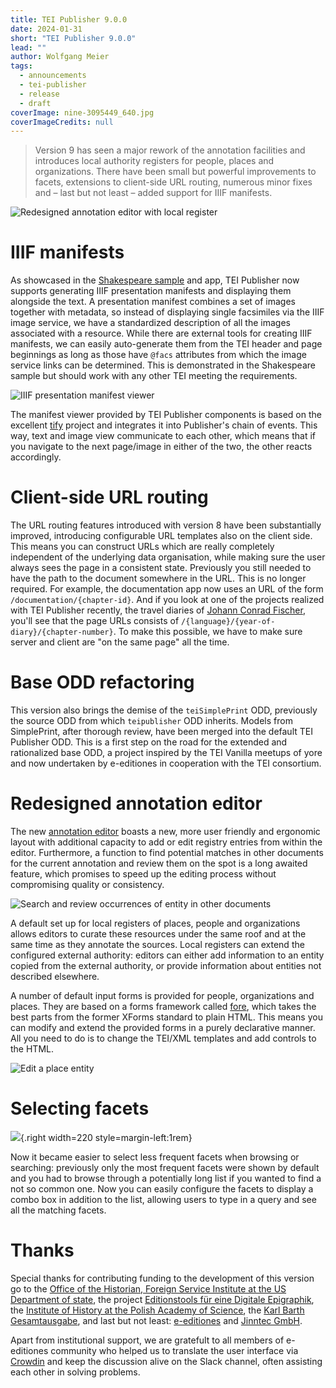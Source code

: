 ```yaml
---
title: TEI Publisher 9.0.0
date: 2024-01-31
short: "TEI Publisher 9.0.0"
lead: ""
author: Wolfgang Meier
tags:
  - announcements
  - tei-publisher
  - release
  - draft
coverImage: nine-3095449_640.jpg
coverImageCredits: null
---
```

> Version 9 has seen a major rework of the annotation facilities and introduces local authority registers for people, places and organizations. There have been small but powerful improvements to facets, extensions to client-side URL routing, numerous minor fixes and – last but not least – added support for IIIF manifests.

![Redesigned annotation editor with local register](/img/publisher-9-annotations.png)

# IIIF manifests

As showcased in the [Shakespeare sample](https://tei-publisher.com/exist/apps/tei-publisher/test/F-rom.xml) and app, TEI Publisher now supports generating IIIF presentation manifests and displaying them alongside the text. A presentation manifest combines a set of images together with metadata, so instead of displaying single facsimiles via the IIIF image service, we have a standardized description of all the images associated with a resource. While there are external tools for creating IIIF manifests, we can easily auto-generate them from the TEI header and page beginnings as long as those have `@facs` attributes from which the image service links can be determined. This is demonstrated in the Shakespeare sample but should work with any other TEI meeting the requirements.

![IIIF presentation manifest viewer](/img/publisher-9-iiif.png)

The manifest viewer provided by TEI Publisher components is based on the excellent [tify](https://tify.rocks/) project and integrates it into Publisher's chain of events. This way, text and image view communicate to each other, which means that if you navigate to the next page/image in either of the two, the other reacts accordingly.

# Client-side URL routing

The URL routing features introduced with version 8 have been substantially improved, introducing configurable URL templates also on the client side. This means you can construct URLs which are really completely independent of the underlying data organisation, while making sure the user always sees the page in a consistent state. Previously you still needed to have the path to the document somewhere in the URL. This is no longer required. For example, the documentation app now uses an URL of the form `/documentation/{chapter-id}`. And if you look at one of the projects realized with TEI Publisher recently, the travel diaries of [Johann Conrad Fischer](https://johannconradfischer.com/de/), you'll see that the page URLs consists of `/{language}/{year-of-diary}/{chapter-number}`. To make this possible, we have to make sure server and client are "on the same page" all the time.

# Base ODD refactoring

This version also brings the demise of the `teiSimplePrint` ODD, previously the source ODD from which  `teipublisher` ODD inherits. Models from SimplePrint, after thorough review, have been merged into the default TEI Publisher ODD. This is a first step on the road for the extended and rationalized base ODD, a project inspired by the TEI Vanilla meetups of yore and now undertaken by e-editiones in cooperation with the TEI consortium.

# Redesigned annotation editor

The new [annotation editor](https://tei-publisher.com/exist/apps/tei-publisher/documentation/web-annotations) boasts a new, more user friendly and ergonomic layout with additional capacity to add or edit registry entries from within the editor. Furthermore, a function to find potential matches in other documents for the current annotation and review them on the spot is a long awaited feature, which promises to speed up the editing process without compromising quality or consistency.

![Search and review occurrences of entity in other documents](/img/publisher-9-occurrences.png)

A default set up for local registers of places, people and organizations allows editors to curate these resources under the same roof and at the same time as they annotate the sources. Local registers can extend the configured external authority: editors can either add information to an entity copied from the external authority, or provide information about entities not described elsewhere.

A number of default input forms is provided for people, organizations and places. They are based on a forms framework called [fore](https://jinntec.github.io/fore-docs/), which takes the best parts from the former XForms standard to plain HTML. This means you can modify and extend the provided forms in a purely declarative manner. All you need to do is to change the TEI/XML templates and add controls to the HTML.

![Edit a place entity](/img/publisher-9-annotation-edit.png)

# Selecting facets

![](/img/publisher-9-facets.png){.right width=220 style=margin-left:1rem}

Now it became easier to select less frequent facets when browsing or searching: previously only the most frequent facets were shown by default and you had to browse through a potentially long list if you wanted to find a not so common one. Now you can easily configure the facets to display a combo box in addition to the list, allowing users to type in a query and see all the matching facets.

# Thanks

Special thanks for contributing funding to the development of this version go to the [Office of the Historian, Foreign Service Institute at the US Department of state](https://history.state.gov), the project [Editionstools für eine Digitale Epigraphik](https://www.hadw-bw.de/forschung/forschungsstelle/editionstools-fuer-eine-digitale-epigraphik-edep), the [Institute of History at the Polish Academy of Science](https://ihpan.edu.pl/en/), the [Karl Barth Gesamtausgabe](https://kbga.karl-barth.ch/texts/), and last but not least: [e-editiones](https://e-editiones.org) and [Jinntec GmbH](https://jinntec.de).

Apart from institutional support, we are gratefult to all members of e-editiones community who helped us to translate the user interface via [Crowdin](https://crowdin.com/project/tei-publisher) and keep the discussion alive on the Slack channel, often assisting each other in solving problems.

